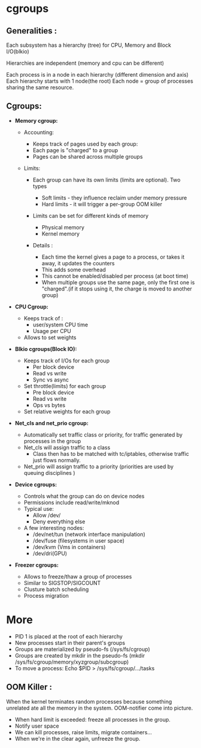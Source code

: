 # cgroups
## Generalities :

Each subsystem has a hierarchy (tree) for CPU, Memory and Block I/O(blkio)

Hierarchies are independent (memory and cpu can be different)

Each process is in a node in each hierarchy (different dimension and axis)
Each hierarchy starts with 1 node(the root)
Each node = group of processes sharing the same resource. 

## Cgroups:
- __Memory cgroup:__ 
    - Accounting: 
	    - Keeps track of pages used by each group:
	    - Each page is "charged" to a group
	    - Pages can be shared across multiple groups
			
	- Limits:
		- Each group can have its own limits (limits are optional). Two types 
			- Soft limits - they influence reclaim under memory pressure
			- Hard limits - it will trigger a per-group OOM killer
	
		- Limits can be set for different kinds of memory 
			- Physical memory
			- Kernel memory
		- Details :
			- Each time the kernel gives a page to a process, or takes it away, it updates the counters
			- This adds some overhead
			- This cannot be enabled/disabled per process (at boot time)
			- When multiple groups use the same page, only the first one is "charged".(if it stops using it, the charge is moved to another group)
- __CPU Cgroup:__
	- Keeps track of :
		- user/system CPU time 
		- Usage per CPU
    - Allows to set weights

- __Blkio cgroups(Block IO):__
	- Keeps track of I/Os for each group
		- Per block device 
		- Read vs write
		- Sync vs async
	- Set throttle(limits) for each group
		- Pre block device
		- Read vs write
		- Ops vs bytes
	- Set relative weights for each group
- __Net_cls and net_prio cgroup:__
	- Automatically set traffic class or priority, for traffic generated by processes in the group
	- Net_cls will assign traffic to a class
		- Class then has to be matched with tc/iptables, otherwise traffic just flows normally.
    - Net_prio will assign traffic to a priority (priorities are used by queuing disciplines )

- __Device cgroups:__
	- Controls what the group can do on device nodes
	- Permissions include read/write/mknod
	- Typical use:
		- Allow /dev/
		- Deny everything else
	- A few interesting nodes:
		- /dev/net/tun (network interface manipulation)
		- /dev/fuse (filesystems in user space)
		- /dev/kvm (Vms in containers)
		- /dev/dri(GPU)
- __Freezer cgroups:__
	- Allows to freeze/thaw a group of processes
	- Similar to SIGSTOP/SIGCOUNT
	- Clusture batch scheduling 
    - Process migration



# More
	
- PID 1 is placed at the root of each hierarchy
- New processes start in their parent's groups
- Groups are materialized by pseudo-fs  (/sys/fs/cgroup)
- Groups are created by mkdir in the pseudo-fs (mkdir /sys/fs/cgroup/memory/xyzgroup/subcgroup)
- To move a process:	Echo $PID > /sys/fs/cgroup/…/tasks
	
## OOM Killer :

When the kernel terminates random processes because something unrelated ate all the memory in the system. 
OOM-notifier come into picture. 
- When hard limit is exceeded: freeze all processes in the group.
- Notify user space 
- We can kill processes, raise limits, migrate containers…
- When we're in the clear again, unfreeze the group. 
